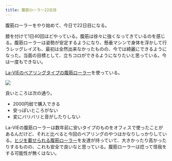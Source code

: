 ```yaml
---
title: 腹筋ローラー22日目
---
```

腹筋ローラーをやり始めて、今日で22日目になる。

膝を付けて1日40回ほどやっている。腹筋は徐々に強くなってきているのを感じる。腹筋ローラーは姿勢が安定するようになり、懸垂マシンで身体を浮かして行うレッグレイズも、最初は全然出来なかったものの、今では綺麗にできるようになった。当面の目標として、立ちコロができるようになりたいと思っている。今は一度もできない。

[La-VIEのベアリングタイプの腹筋ローラー](https://www.amazon.co.jp/dp/B07DNVTVVM)を使っている。

![](https://lh3.googleusercontent.com/docs/ADP-6oHiIl7Ziqp2wFAZJWxATyf502W_GIJNmq_y0NaagymUaWXnFDYQccM4TBjpU_q1iPyCJnkxsZHiWVW7-lZeZczx_ib3nnYkCYs_3REIy2AARbBwWLUG5pqLbYqNCCS3N8i3KOyt0HSciLKuKXbxF5PYIAJgsZxRxXeUNUw0RuuwPWHSEz5VBTCZE7o6_-MlHG7otLUmtFJUNbsXojlvBJe14gWSYJIHx-yfcsGQwP4Lk0jAE5OariG8CfyzPF9q3PYtaJ9mI_Rsq_S6FElP5kIPTXmDsCkMlscYe0j_e6tjzPNM9PlAhyd0IVEWPdZI1jftqgD7KGAmy6dg7UtoBW3uy-UQLFksAvsGpb3O4k6XX92ka4t583GJohCkkElwbCyn91QtmSm9TuQH0e3WgVaEsV4QdsRwCFJPRF8EmEvKV532dudllDqufQ_rsUQftVjqEFCrJT1LqWkfzXKhqOZyieu3WS19HfAwjHfedtTmySdJ8-r9ltQ50nSRBTsjqN1mtyZSDwx17V7-iOGuTtitmzCyYYkKOdOb8PGDORam0BPzyj7PxpMPNrq35rwWoc_oxsFrYRwTUzNN7QgfLjQcXlNbvj4MD6IPWUs1v1lkVIKyjp5RpEmxgjMsi026vijIo-ZfAqAV-pBqBJ3KBD2eF6CrDgbsLWUhxCwWfdv0_2UIieZ8Wwi2CDU3TBSL8t0-miGb_1CVA9EjWnAaxNJnWKk0jEEYjMk4Cxmr-fWW-tXNxT7SwWTDtRS0Zn8A6ks7MZkSTDjJF6L9R5zpulDtanhF3lUL2JtMX2TDck0jtZ4djeO99PD1QTzRBQBwrc1rjdrIdjscllnoyehtMDdrUcIJCkrkCqXcDL3BmCkJL-r5flVtSsWLQltesfR2j8s9B_U-Wn_Kyt4c-AXMaxon_dIjX8mJWp33Bg2QGSbZUZDAA0Y0ZU16q4m-NEQpe2ADFqtumjTNhNSrFcwmDC_CZcCbYV9cdx_UVgoOXlvgr9ZC4FPNE4dd4LGMqdV-J4Sa65QpxR-m-OW-4_qnv2cFD6l9y1HtNIry-JVy9EebuHUHvD16D7Ab6veLkrR2FRz49JFyCD_6KtR8yvkLmRrYYRV-4tyuHNNHlkf2ttqPopeB8-1LA26ClDy0j7fegkY1Gi65z8QjmAaqNn5KMVaVx3-WJa-2iTxjO4jUOGH225uNWxZ36p5MuEze68OCXSxjydoDogDfGDgZAzms7hDXaxBo7QHVk9i9AozGxClsANbu)

良いところは次の通り。

*   2000円弱で購入できる
*   安っぽいところがない
*   変にバリバリと音がしたりしない

La-VIEの腹筋ローラーは数年前に安いタイプのものをオフィスで使ったことがあるんだけど、それと比べると今回のベアリングのやつはかなりしっかりしている。[ヒジを載せられる腹筋ローラー](https://www.amazon.co.jp/dp/B08MPRQ4PD)を友達が持っていて、大きかったり高かったりするものの、これも安全で良いなと思っている。腹筋ローラーは捻って怪我をする可能性が無くはない。
